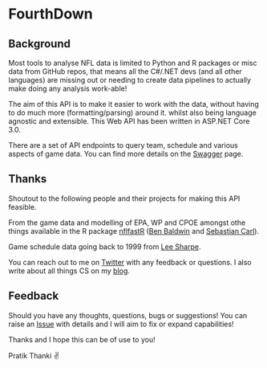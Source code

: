 # FourthDown

## Background

Most tools to analyse NFL data is limited to Python and R packages or misc data from GitHub repos, that means all the C#/.NET devs (and all other languages) are missing out or needing to create data pipelines to actually make doing any analysis work-able!

The aim of this API is to make it easier to work with the data, without having to do much more (formatting/parsing) around it. whilst also being language agnostic and extensible. This Web API has been written in ASP.NET Core 3.0.

There are a set of API endpoints to query team, schedule and various aspects of game data. You can find more details on the [Swagger](https://pratikthanki.github.io/FourthDown/) page.

## Thanks

Shoutout to the following people and their projects for making this API feasible.

From the game data and modelling of EPA, WP and CPOE amongst othe things available in the R package [nflfastR](https://github.com/mrcaseb/nflfastR) ([Ben Baldwin](https://twitter.com/benbbaldwin) and [Sebastian Carl](https://twitter.com/mrcaseb)).

Game schedule data going back to 1999 from [Lee Sharpe](https://twitter.com/LeeSharpeNFL).

You can reach out to me on [Twitter](https://twitter.com/pratikthanki) with any feedback or questions. I also write about all things CS on my [blog](http://pratikthanki.github.io/).

## Feedback

Should you have any thoughts, questions, bugs or suggestions! You can raise an [Issue]() with details and I will aim to fix or expand capabilities!

Thanks and I hope this can be of use to you!

Pratik Thanki ✌️
